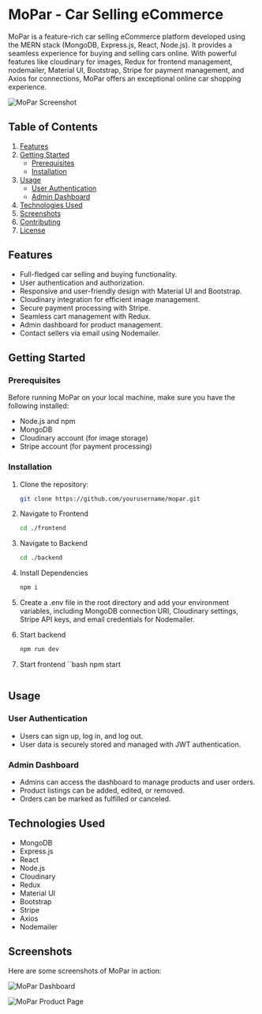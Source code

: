 # MoPar - Car Selling eCommerce

MoPar is a feature-rich car selling eCommerce platform developed using the MERN stack (MongoDB, Express.js, React, Node.js). It provides a seamless experience for buying and selling cars online. With powerful features like cloudinary for images, Redux for frontend management, nodemailer, Material UI, Bootstrap, Stripe for payment management, and Axios for connections, MoPar offers an exceptional online car shopping experience.

![MoPar Screenshot](./MoPar/frontend/public/assets/img/MoPar-logos_transparent.png)

## Table of Contents

1. [Features](#features)
2. [Getting Started](#getting-started)
   - [Prerequisites](#prerequisites)
   - [Installation](#installation)
3. [Usage](#usage)
   - [User Authentication](#user-authentication)
   - [Admin Dashboard](#admin-dashboard)
4. [Technologies Used](#technologies-used)
5. [Screenshots](#screenshots)
6. [Contributing](#contributing)
7. [License](#license)

## Features

- Full-fledged car selling and buying functionality.
- User authentication and authorization.
- Responsive and user-friendly design with Material UI and Bootstrap.
- Cloudinary integration for efficient image management.
- Secure payment processing with Stripe.
- Seamless cart management with Redux.
- Admin dashboard for product management.
- Contact sellers via email using Nodemailer.

## Getting Started

### Prerequisites

Before running MoPar on your local machine, make sure you have the following installed:

- Node.js and npm
- MongoDB
- Cloudinary account (for image storage)
- Stripe account (for payment processing)

### Installation

1. Clone the repository:

   ```bash
   git clone https://github.com/yourusername/mopar.git
   ```
2. Navigate to Frontend
   ```bash
   cd ./frontend
   ```
4. Navigate to Backend
   ```bash
   cd ./backend
   ```
3. Install Dependencies
   ```bash
   npm i
   ```
4. Create a .env file in the root directory and add your environment variables, including MongoDB connection URI, Cloudinary settings, Stripe API keys, and email credentials for Nodemailer.
5. Start backend
   ```bash
   npm run dev
   ```
6. Start frontend
   ``bash
   npm start
   ```
 ## Usage

### User Authentication

- Users can sign up, log in, and log out.
- User data is securely stored and managed with JWT authentication.

### Admin Dashboard

- Admins can access the dashboard to manage products and user orders.
- Product listings can be added, edited, or removed.
- Orders can be marked as fulfilled or canceled.

## Technologies Used

- MongoDB
- Express.js
- React
- Node.js
- Cloudinary
- Redux
- Material UI
- Bootstrap
- Stripe
- Axios
- Nodemailer

## Screenshots

Here are some screenshots of MoPar in action:

![MoPar Dashboard](./screenshots/dashboard.png)

![MoPar Product Page](./screenshots/product_page.png)
